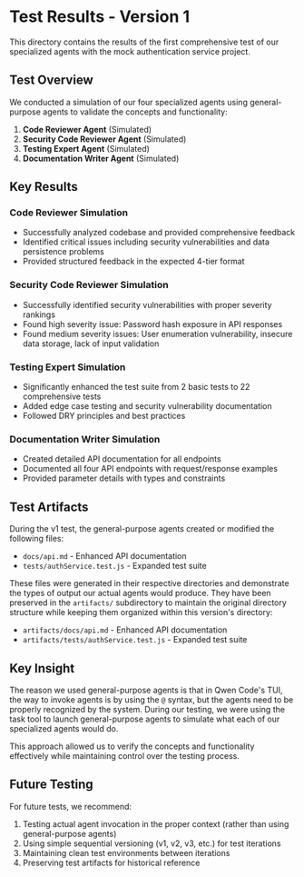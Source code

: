 # Test Results - Version 1

This directory contains the results of the first comprehensive test of our specialized agents with the mock authentication service project.

## Test Overview

We conducted a simulation of our four specialized agents using general-purpose agents to validate the concepts and functionality:

1. **Code Reviewer Agent** (Simulated)
2. **Security Code Reviewer Agent** (Simulated)
3. **Testing Expert Agent** (Simulated)
4. **Documentation Writer Agent** (Simulated)

## Key Results

### Code Reviewer Simulation
- Successfully analyzed codebase and provided comprehensive feedback
- Identified critical issues including security vulnerabilities and data persistence problems
- Provided structured feedback in the expected 4-tier format

### Security Code Reviewer Simulation
- Successfully identified security vulnerabilities with proper severity rankings
- Found high severity issue: Password hash exposure in API responses
- Found medium severity issues: User enumeration vulnerability, insecure data storage, lack of input validation

### Testing Expert Simulation
- Significantly enhanced the test suite from 2 basic tests to 22 comprehensive tests
- Added edge case testing and security vulnerability documentation
- Followed DRY principles and best practices

### Documentation Writer Simulation
- Created detailed API documentation for all endpoints
- Documented all four API endpoints with request/response examples
- Provided parameter details with types and constraints

## Test Artifacts

During the v1 test, the general-purpose agents created or modified the following files:

- `docs/api.md` - Enhanced API documentation
- `tests/authService.test.js` - Expanded test suite

These files were generated in their respective directories and demonstrate the types of output our actual agents would produce. They have been preserved in the `artifacts/` subdirectory to maintain the original directory structure while keeping them organized within this version's directory:

- `artifacts/docs/api.md` - Enhanced API documentation
- `artifacts/tests/authService.test.js` - Expanded test suite

## Key Insight

The reason we used general-purpose agents is that in Qwen Code's TUI, the way to invoke agents is by using the `@` syntax, but the agents need to be properly recognized by the system. During our testing, we were using the task tool to launch general-purpose agents to simulate what each of our specialized agents would do.

This approach allowed us to verify the concepts and functionality effectively while maintaining control over the testing process.

## Future Testing

For future tests, we recommend:
1. Testing actual agent invocation in the proper context (rather than using general-purpose agents)
2. Using simple sequential versioning (v1, v2, v3, etc.) for test iterations
3. Maintaining clean test environments between iterations
4. Preserving test artifacts for historical reference